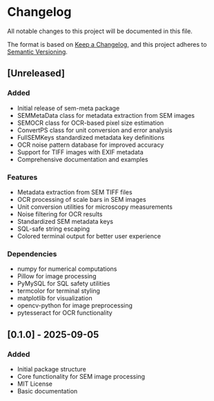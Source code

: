 # Changelog

All notable changes to this project will be documented in this file.

The format is based on [Keep a Changelog](https://keepachangelog.com/en/1.0.0/),
and this project adheres to [Semantic Versioning](https://semver.org/spec/v2.0.0.html).

## [Unreleased]

### Added
- Initial release of sem-meta package
- SEMMetaData class for metadata extraction from SEM images
- SEMOCR class for OCR-based pixel size estimation
- ConvertPS class for unit conversion and error analysis
- FullSEMKeys standardized metadata key definitions
- OCR noise pattern database for improved accuracy
- Support for TIFF images with EXIF metadata
- Comprehensive documentation and examples

### Features
- Metadata extraction from SEM TIFF files
- OCR processing of scale bars in SEM images
- Unit conversion utilities for microscopy measurements
- Noise filtering for OCR results
- Standardized SEM metadata keys
- SQL-safe string escaping
- Colored terminal output for better user experience

### Dependencies
- numpy for numerical computations
- Pillow for image processing
- PyMySQL for SQL safety utilities
- termcolor for terminal styling
- matplotlib for visualization
- opencv-python for image preprocessing
- pytesseract for OCR functionality

## [0.1.0] - 2025-09-05

### Added
- Initial package structure
- Core functionality for SEM image processing
- MIT License
- Basic documentation
